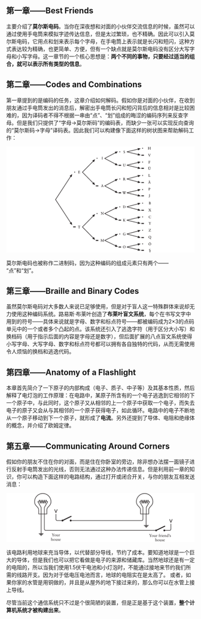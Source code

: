 ## 第一章——Best Friends

主要介绍了**莫尔斯电码**。当你在深夜想和对面的小伙伴交流信息的时候，虽然可以通过使用手电筒来模拟字迹传达信息，但是太过繁琐，也不精确。因此可以引入莫尔斯电码，它用点和划来表示每个字母，在手电筒上表示就是长闪和短闪，这种方式表达较为精确，也更简单、方便，但有一个缺点就是莫尔斯电码没有区分大写字母和小写字母。这一章节的一个核心思想是：**两个不同的事物，只要经过适当的组合，就可以表示所有类型的信息**。

## 第二章——Codes and Combinations

第一章提到的是编码的任务，这章介绍如何解码。假如你是对面的小伙伴，在收到朋友通过手电筒发出的消息后，解密出手电筒长闪和短闪背后的信息相对是比较困难的，因为译码者不得不根据一串由“点”、“划”组成的晦涩的编码序列来反查字母。但是我们只提供了“字母→莫尔斯码”的编码表，而缺少一张可以实现反向查询的“莫尔斯码→字母”译码表。因此我们可以构建像下面这样的树状图来帮助解码工作：

![image-20250301204510428](assets/image-20250301204510428.png)

莫尔斯电码也被称作二进制码，因为这种编码的组成元素只有两个—— “点”和“划”。

## 第三章——Braille and Binary Codes

虽然莫尔斯电码对大多数人来说已足够使用，但是对于盲人这一特殊群体来说却无力使用这种编码系统。路易斯·布莱叶创造了**布莱叶盲文系统**，每个在书写文字中用到的符号——具体来说就是字母、数字和标点符号——都被编码成为2×3的点码单元中的一个或者多个凸起的点。该系统还引入了逃逸字符（用于区分大小写）和换档码（用于指示后面的内容是字母还是数字），但后面扩展的八点盲文系统使得小写字母、大写字母、数字和标点符号都可以拥有各自独特的代码，从而无需使用令人烦恼的换档和逃逸代码。

## 第四章——Anatomy of a Flashlight

本章首先简介了一下原子的内部构成（电子、质子、中子等）及其基本性质，然后解释了电灯泡的工作原理：在电路中，某原子所含有的一个电子逃逸到它相邻的下一个原子中，与此同时，这个原子又从相邻的上一个原子中获取一个电子，而失去电子的原子又会从与其相邻的一个原子获得电子，如此循环。电路中的电子不断地从一个原子移动到下一个原子，就形成了**电流**。另外还提到了导体、电阻和绝缘体的概念，并介绍了欧姆定律。

## 第五章——Communicating Around Corners

假如你的朋友不住在你的对面，而是住在你卧室的旁边，除非想办法摆一面镜子进行反射手电筒发出的光线，否则无法通过这种办法传递信息。但是利用前一章的知识，你可以构造下面这样的电路结构，通过打开或闭合开关，与你的朋友互相发送消息：

![image-20250302103515352](assets/image-20250302103515352.png)

该电路利用地球来充当导体，以代替部分导线，节约了成本。要知道地球是一个巨大的导体，但是我们也可以把它看做是电子的来源和储藏库。当然地球还是有一定的电阻的，所以当我们使用1.5伏干电池和小灯泡时，不能通过接地来节约我们所需的线路开支。因为对于低电压电池而言，地球的电阻实在是太高了。 或者，如果你家的水管是用铜做的，并且是从屋外的地下接过来的，那么你可以在水管上接上导线。 

尽管当前这个通信系统只不过是个很简陋的装置，但是正是基于这个装置，**整个计算机系统才被构建出来**。

